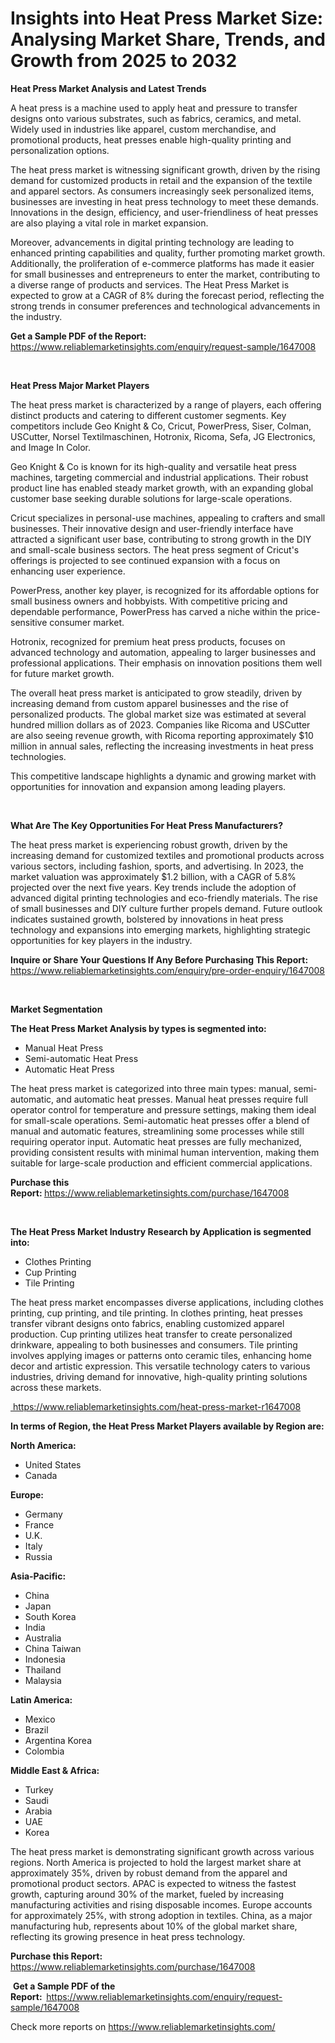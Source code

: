 <p><h1>Insights into Heat Press Market Size: Analysing Market Share, Trends, and Growth from 2025 to 2032</h1></p><p><strong>Heat Press Market Analysis and Latest Trends</strong></p>
<p><p>A heat press is a machine used to apply heat and pressure to transfer designs onto various substrates, such as fabrics, ceramics, and metal. Widely used in industries like apparel, custom merchandise, and promotional products, heat presses enable high-quality printing and personalization options. </p><p>The heat press market is witnessing significant growth, driven by the rising demand for customized products in retail and the expansion of the textile and apparel sectors. As consumers increasingly seek personalized items, businesses are investing in heat press technology to meet these demands. Innovations in the design, efficiency, and user-friendliness of heat presses are also playing a vital role in market expansion.</p><p>Moreover, advancements in digital printing technology are leading to enhanced printing capabilities and quality, further promoting market growth. Additionally, the proliferation of e-commerce platforms has made it easier for small businesses and entrepreneurs to enter the market, contributing to a diverse range of products and services. The Heat Press Market is expected to grow at a CAGR of 8% during the forecast period, reflecting the strong trends in consumer preferences and technological advancements in the industry.</p></p>
<p><strong>Get a Sample PDF of the Report:&nbsp;</strong> <a href="https://www.reliablemarketinsights.com/enquiry/request-sample/1647008?utm_campaign=2951&utm_medium=2&utm_source=Github&utm_content=ia&utm_term=11042025&utm_id=heat-press">https://www.reliablemarketinsights.com/enquiry/request-sample/1647008</a></p>
<p>&nbsp;</p>
<p><strong>Heat Press Major Market Players</strong></p>
<p><p>The heat press market is characterized by a range of players, each offering distinct products and catering to different customer segments. Key competitors include Geo Knight & Co, Cricut, PowerPress, Siser, Colman, USCutter, Norsel Textilmaschinen, Hotronix, Ricoma, Sefa, JG Electronics, and Image In Color.</p><p>Geo Knight & Co is known for its high-quality and versatile heat press machines, targeting commercial and industrial applications. Their robust product line has enabled steady market growth, with an expanding global customer base seeking durable solutions for large-scale operations.</p><p>Cricut specializes in personal-use machines, appealing to crafters and small businesses. Their innovative design and user-friendly interface have attracted a significant user base, contributing to strong growth in the DIY and small-scale business sectors. The heat press segment of Cricut's offerings is projected to see continued expansion with a focus on enhancing user experience.</p><p>PowerPress, another key player, is recognized for its affordable options for small business owners and hobbyists. With competitive pricing and dependable performance, PowerPress has carved a niche within the price-sensitive consumer market.</p><p>Hotronix, recognized for premium heat press products, focuses on advanced technology and automation, appealing to larger businesses and professional applications. Their emphasis on innovation positions them well for future market growth.</p><p>The overall heat press market is anticipated to grow steadily, driven by increasing demand from custom apparel businesses and the rise of personalized products. The global market size was estimated at several hundred million dollars as of 2023. Companies like Ricoma and USCutter are also seeing revenue growth, with Ricoma reporting approximately $10 million in annual sales, reflecting the increasing investments in heat press technologies.</p><p>This competitive landscape highlights a dynamic and growing market with opportunities for innovation and expansion among leading players.</p></p>
<p>&nbsp;</p>
<p><strong>What Are The Key Opportunities For Heat Press Manufacturers?</strong></p>
<p><p>The heat press market is experiencing robust growth, driven by the increasing demand for customized textiles and promotional products across various sectors, including fashion, sports, and advertising. In 2023, the market valuation was approximately $1.2 billion, with a CAGR of 5.8% projected over the next five years. Key trends include the adoption of advanced digital printing technologies and eco-friendly materials. The rise of small businesses and DIY culture further propels demand. Future outlook indicates sustained growth, bolstered by innovations in heat press technology and expansions into emerging markets, highlighting strategic opportunities for key players in the industry.</p></p>
<p><strong>Inquire or Share Your Questions If Any Before Purchasing This Report:</strong> <a href="https://www.reliablemarketinsights.com/enquiry/pre-order-enquiry/1647008?utm_campaign=2951&utm_medium=2&utm_source=Github&utm_content=ia&utm_term=11042025&utm_id=heat-press">https://www.reliablemarketinsights.com/enquiry/pre-order-enquiry/1647008</a></p>
<p>&nbsp;</p>
<p><strong>Market Segmentation</strong></p>
<p><strong>The Heat Press Market Analysis by types is segmented into:</strong></p>
<p><ul><li>Manual Heat Press</li><li>Semi-automatic Heat Press</li><li>Automatic Heat Press</li></ul></p>
<p><p>The heat press market is categorized into three main types: manual, semi-automatic, and automatic heat presses. Manual heat presses require full operator control for temperature and pressure settings, making them ideal for small-scale operations. Semi-automatic heat presses offer a blend of manual and automatic features, streamlining some processes while still requiring operator input. Automatic heat presses are fully mechanized, providing consistent results with minimal human intervention, making them suitable for large-scale production and efficient commercial applications.</p></p>
<p><strong>Purchase this Report:&nbsp;</strong><a href="https://www.reliablemarketinsights.com/purchase/1647008?utm_campaign=2951&utm_medium=2&utm_source=Github&utm_content=ia&utm_term=11042025&utm_id=heat-press">https://www.reliablemarketinsights.com/purchase/1647008</a></p>
<p>&nbsp;</p>
<p><strong>The Heat Press Market Industry Research by Application is segmented into:</strong></p>
<p><ul><li>Clothes Printing</li><li>Cup Printing</li><li>Tile Printing</li></ul></p>
<p><p>The heat press market encompasses diverse applications, including clothes printing, cup printing, and tile printing. In clothes printing, heat presses transfer vibrant designs onto fabrics, enabling customized apparel production. Cup printing utilizes heat transfer to create personalized drinkware, appealing to both businesses and consumers. Tile printing involves applying images or patterns onto ceramic tiles, enhancing home decor and artistic expression. This versatile technology caters to various industries, driving demand for innovative, high-quality printing solutions across these markets.</p></p>
<p><a href="https://www.reliablemarketinsights.com/heat-press-market-r1647008?utm_campaign=2951&utm_medium=2&utm_source=Github&utm_content=ia&utm_term=11042025&utm_id=heat-press">&nbsp;https://www.reliablemarketinsights.com/heat-press-market-r1647008</a></p>
<p><strong>In terms of Region, the Heat Press Market Players available by Region are:</strong></p>
<p>
    <p> <strong> North America: </strong>
        <ul>
            <li>United States</li>
            <li>Canada</li>
        </ul>
        </p> 
    <p> <strong> Europe: </strong>
        <ul>
            <li>Germany</li>
            <li>France</li>
            <li>U.K.</li>
            <li>Italy</li>
            <li>Russia</li>
        </ul>
        </p> 
    <p> <strong> Asia-Pacific: </strong>
        <ul>
            <li>China</li>
            <li>Japan</li>
            <li>South Korea</li>
            <li>India</li>
            <li>Australia</li>
            <li>China Taiwan</li>
            <li>Indonesia</li>
            <li>Thailand</li>
            <li>Malaysia</li>
        </ul>
        </p> 
    <p> <strong> Latin America: </strong>
        <ul>
            <li>Mexico</li>
            <li>Brazil</li>
            <li>Argentina Korea</li>
            <li>Colombia</li>
        </ul>
        </p> 
    <p> <strong> Middle East & Africa: </strong>
        <ul>
            <li>Turkey</li>
            <li>Saudi</li>
            <li>Arabia</li>
            <li>UAE</li>
            <li>Korea</li>
        </ul>
    </p>
    </p>
<p><p>The heat press market is demonstrating significant growth across various regions. North America is projected to hold the largest market share at approximately 35%, driven by robust demand from the apparel and promotional product sectors. APAC is expected to witness the fastest growth, capturing around 30% of the market, fueled by increasing manufacturing activities and rising disposable incomes. Europe accounts for approximately 25%, with strong adoption in textiles. China, as a major manufacturing hub, represents about 10% of the global market share, reflecting its growing presence in heat press technology.</p></p>
<p><strong>Purchase this Report: </strong><a href="https://www.reliablemarketinsights.com/purchase/1647008?utm_campaign=2951&utm_medium=2&utm_source=Github&utm_content=ia&utm_term=11042025&utm_id=heat-press">https://www.reliablemarketinsights.com/purchase/1647008</a></p>
<p>&nbsp;<strong>Get a Sample PDF of the Report:&nbsp;&nbsp;</strong><a href="https://www.reliablemarketinsights.com/enquiry/request-sample/1647008?utm_campaign=2951&utm_medium=2&utm_source=Github&utm_content=ia&utm_term=11042025&utm_id=heat-press">https://www.reliablemarketinsights.com/enquiry/request-sample/1647008</a></p>
<p><strong></strong></p>
<p>Check more reports on <a href="https://www.reliablemarketinsights.com/?utm_campaign=2951&utm_medium=2&utm_source=Github&utm_content=ia&utm_term=11042025&utm_id=heat-press">https://www.reliablemarketinsights.com/</a></p>